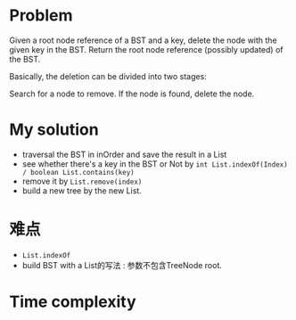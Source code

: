 # Problem 
Given a root node reference of a BST and a key, delete the node with the given key in the BST. Return the root node reference (possibly updated) of the BST.

Basically, the deletion can be divided into two stages:

Search for a node to remove.
If the node is found, delete the node.


# My solution     

* traversal the BST in inOrder and save the result in a List
* see whether there's a key in the BST or Not by `int List.indexOf(Index) / boolean List.contains(key)`     
* remove it by `List.remove(index)`
* build a new tree by the new List.

# 难点     
* `List.indexOf`
* build BST with a List的写法 : 参数不包含TreeNode root.     

# Time complexity     



